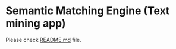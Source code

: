 # Semantic Matching Engine (Text mining app)
Please check [README.md](https://github.com/pidziubinski/Semantic-Matching-Engine/blob/master/README.md) file.
